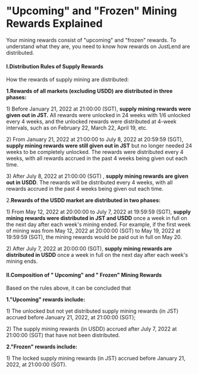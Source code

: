 # "Upcoming" and "Frozen" Mining Rewards Explained

Your mining rewards consist of "upcoming" and "frozen" rewards. To understand what they are, you need to know how rewards on JustLend are distributed.

#### I.Distribution Rules of Supply Rewards

How the rewards of supply mining are distributed:

**1.Rewards of all markets (excluding USDD) are distributed in three phases:**

1\) Before January 21, 2022 at 21:00:00 (SGT), **supply mining rewards were given out in JST.** All rewards were unlocked in 24 weeks with 1/6 unlocked every 4 weeks, and the unlocked rewards were distributed at 4-week intervals, such as on February 22, March 22, April 19, etc.

2\) From January 21, 2022 at 21:00:00 to July 8, 2022 at 20:59:59 (SGT), **supply mining rewards were still given out in JST** but no longer needed 24 weeks to be completely unlocked. The rewards were distributed every 4 weeks, with all rewards accrued in the past 4 weeks being given out each time.

3\) After July 8, 2022 at 21:00:00 (SGT) , **supply mining rewards are given out in USDD**. The rewards will be distributed every 4 weeks, with all rewards accrued in the past 4 weeks being given out each time.

2.**Rewards of the USDD market are distributed in two phases:**

1\) From May 12, 2022 at 20:00:00 to July 7, 2022 at 19:59:59 (SGT), **supply mining rewards were distributed in JST and USDD** once a week in full on the next day after each week's mining ended. For example, if the first week of mining was from May 12, 2022 at 20:00:00 (SGT) to May 19, 2022 at 19:59:59 (SGT), the mining rewards would be paid out in full on May 20.

2\) After July 7, 2022 at 20:00:00 (SGT), **supply mining rewards are distributed in USDD** once a week in full on the next day after each week's mining ends.

#### II.Composition of " Upcoming" and " Frozen" Mining Rewards

Based on the rules above, it can be concluded that

**1."Upcoming" rewards include:**

1\) The unlocked but not yet distributed supply mining rewards (in JST) accrued before January 21, 2022, at 21:00:00 (SGT);

2\) The supply mining rewards (in USDD) accrued after July 7, 2022 at 21:00:00 (SGT) that have not been distributed.

**2."Frozen" rewards include:**

1\) The locked supply mining rewards (in JST) accrued before January 21, 2022, at 21:00:00 (SGT).
